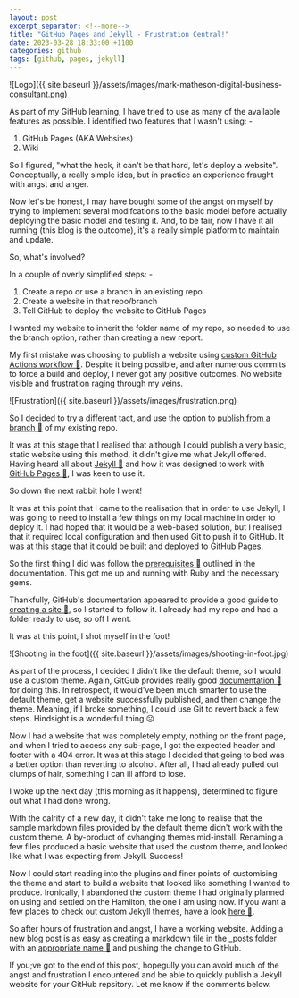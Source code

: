 ```yaml
---
layout: post
excerpt_separator: <!--more-->
title: "GitHub Pages and Jekyll - Frustration Central!"
date: 2023-03-28 18:33:00 +1100
categories: github
tags: [github, pages, jekyll]
---
```


![Logo]({{ site.baseurl }}/assets/images/mark-matheson-digital-business-consultant.png)

As part of my GitHub learning, I have tried to use as many of the available features as possible. I identified two features that I wasn't using: -

1. GitHub Pages (AKA Websites)
2. Wiki

<!--more-->

So I figured, "what the heck, it can't be that hard, let's deploy a website". Conceptually, a really simple idea, but in practice an experience fraught with angst and anger.

Now let's be honest, I may have bought some of the angst on myself by trying to implement several modifcations to the basic model before actually deploying the basic model and testing it. And, to be fair, now I have it all running (this blog is the outcome), it's a really simple platform to maintain and update.

So, what's involved?

In a couple of overly simplified steps: -

1. Create a repo or use a branch in an existing repo
2. Create a website in that repo/branch
3. Tell GitHub to deploy the website to GitHub Pages

I wanted my website to inherit the folder name of my repo, so needed to use the branch option, rather than creating a new report.

My first mistake was choosing to publish a website using [custom GitHub Actions workflow 🔗](https://docs.github.com/en/pages/getting-started-with-github-pages/configuring-a-publishing-source-for-your-github-pages-site#publishing-with-a-custom-github-actions-workflow). Despite it being possible, and after numerous commits to force a build and deploy, I never got any positive outcomes. No website visible and frustration raging through my veins.

![Frustration]({{ site.baseurl }}/assets/images/frustration.png)

So I decided to try a different tact, and use the option to [publish from a branch 🔗](https://docs.github.com/en/pages/getting-started-with-github-pages/configuring-a-publishing-source-for-your-github-pages-site#publishing-with-a-custom-github-actions-workflow) of my existing repo.

It was at this stage that I realised that although I could publish a very basic, static website using this method, it didn't give me what Jekyll offered. Having heard all about [Jekyll 🔗](https://jekyllrb.com/) and how it was designed to work with [GitHub Pages 🔗](https://docs.github.com/en/pages/setting-up-a-github-pages-site-with-jekyll/about-github-pages-and-jekyll), I was keen to use it.

So down the next rabbit hole I went!

It was at this point that I came to the realisation that in order to use Jekyll, I was going to need to install a few things on my local machine in order to deploy it. I had hoped that it would be a web-based solution, but I realised that it required local configuration and then used Git to push it to GitHub. It was at this stage that it could be built and deployed to GitHub Pages.

So the first thing I did was follow the [prerequisites 🔗](https://docs.github.com/en/pages/setting-up-a-github-pages-site-with-jekyll/creating-a-github-pages-site-with-jekyll#creating-your-site) outlined in the documentation. This got me up and running with Ruby and the necessary gems.

Thankfully, GitHub's documentation appeared to provide a good guide to [creating a site 🔗](https://docs.github.com/en/pages/setting-up-a-github-pages-site-with-jekyll/creating-a-github-pages-site-with-jekyll#creating-your-site), so I started to follow it. I already had my repo and had a folder ready to use, so off I went.

It was at this point, I shot myself in the foot!

![Shooting in the foot]({{ site.baseurl }}/assets/images/shooting-in-foot.jpg)

As part of the process, I decided I didn't like the default theme, so I would use a custom theme. Again, GitGub provides really good [documentation 🔗](https://docs.github.com/en/pages/setting-up-a-github-pages-site-with-jekyll/adding-a-theme-to-your-github-pages-site-using-jekyll) for doing this. In retrospect, it would've been much smarter to use the default theme, get a website successfully published, and then change the theme. Meaning, if I broke something, I could use Git to revert back a few steps. Hindsight is a wonderful thing ☹

Now I had a website that was completely empty, nothing on the front page, and when I tried to access any sub-page, I got the expected header and footer with a 404 error. It was at this stage I decided that going to bed was a better option than reverting to alcohol. After all, I had already pulled out clumps of hair, something I can ill afford to lose.

I woke up the next day (this morning as it happens), determined to figure out what I had done wrong.

With the calrity of a new day, it didn't take me long to realise that the sample markdown files provided by the default theme didn't work with the custom theme. A by-product of cvhanging themes mid-install. Renaming a few files produced a basic website that used the custom theme, and looked like what I was expecting from Jekyll. Success!

Now I could start reading into the plugins and finer points of customising the theme and start to build a website that looked like something I wanted to produce. Ironically, I abandoned the custom theme I had originally planned on using and settled on the Hamilton, the one I am using now. If you want a few places to check out custom Jekyll themes, have a look [here 🔗](https://jekyllrb.com/docs/themes/).

So after hours of frustration and angst, I have a working website. Adding a new blog post is as easy as creating a markdown file in the \_posts folder with an [appropriate name 🔗](https://jekyllrb.com/docs/posts/) and pushing the change to GitHub.

If you;ve got to the end of this post, hopegully you can avoid much of the angst and frustration I encountered and be able to quickly publish a Jekyll website for your GitHub repsitory. Let me know if the comments below.

